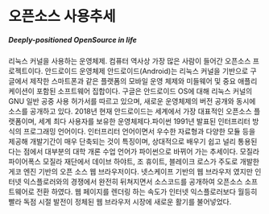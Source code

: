 # 오픈소스 사용추세

##### Deeply-positioned OpenSource in life

리눅스 커널을 사용하는 운영체제. 컴퓨터 역사상 가장 많은 사람이 들어간 오픈소스 프로젝트이다. 안드로이드 운영체제 안드로이드\(Android\)는 리눅스 커널을 기반으로 구글에서 제작한 스마트폰과 같은 플랫폼의 모바일 운영 체제와 미들웨어 및 중요 애플리케이션이 포함된 소프트웨어 집합이다. 구글은 안드로이드 OS에 대해 리눅스 커널의 GNU 일반 공중 사용 허가서를 따르고 있으며, 새로운 운영체제의 버전 공개와 동시에 소스를 공개하고 있다. 2018년 현재 안드로이드는 세계에서 가장 대표적인 오픈소스 플랫폼이며, 세계 최다 사용자를 보유한 운영체제다.파이썬 1991년 발표된 인터프리터 방식의 프로그래밍 언어이다. 인터프리터 언어이면서 우수한 자료형과 다양한 모듈 등을 제공해 개발기간이 매우 단축되는 것이 특징이며, 상대적으로 배우기 쉽고 널리 통용된다는 점에서 대부분의 대학 개론 수업 언어가 파이썬으로 바뀌어 가는 추세이다. 모질라 파이어폭스 모질라 재단에서 데이브 하야트, 조 휴이트, 블레이크 로스가 주도로 개발한 게코 엔진 기반의 오픈 소스 웹 브라우저이다. 넷스케이프 기반의 웹 브라우저 였지만 인터넷 익스플로러와의 경쟁에서 완전히 뒤쳐지면서 소스코드를 공개하여 오픈소스 소프트웨어로 전환 하였다. 웹 페이지를 렌더링 하는 속도가 인터넷 익스플로러보다 월등히 빨라 독점 시절 발전이 정체된 웹 브라우저 시장에 새로운 활기를 불어넣었다.

